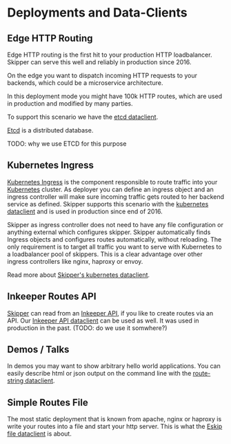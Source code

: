 # Deployments and Data-Clients

## Edge HTTP Routing

Edge HTTP routing is the first hit to your production HTTP
loadbalancer. Skipper can serve this well and reliably in production since 2016.

On the edge you want to dispatch incoming HTTP requests to your
backends, which could be a microservice architecture.

In this deployment mode you might have 100k HTTP routes, which are
used in production and modified by many parties.

To support this scenario we have the [etcd dataclient](dataclients/etcd.md).

[Etcd](https://github.com/coreos/etcd) is a distributed database.

TODO: why we use ETCD for this purpose

## Kubernetes Ingress

[Kubernetes Ingress](http://kubernetes.io/docs/user-guide/ingress/) is the
component responsible to route traffic into your
[Kubernetes](http://kubernetes.io/) cluster.
As deployer you can define an ingress object and an ingress controller
will make sure incoming traffic gets routed to her backend service as
defined. Skipper supports this scenario with the
[kubernetes dataclient](dataclients/kubernetes.md) and is used in
production since end of 2016.

Skipper as ingress controller does not need to have any file
configuration or anything external which configures skipper. Skipper
automatically finds Ingress objects and configures routes
automatically, without reloading. The only requirement is to target
all traffic you want to serve with Kubernetes to a loadbalancer pool
of skippers. This is a clear advantage over other ingress controllers
like nginx, haproxy or envoy.

Read more about [Skipper's kubernetes dataclient](dataclients/kubernetes.md).

## Inkeeper Routes API

[Skipper](https://github.com/zalando/skipper) can read from an
[Inkeeper API](https://github.com/zalando/innkeeper), if you like to
create routes via an API.
Our [Inkeeper API dataclient](dataclients/inkeeper-api.md) can be used
as well. It was used in production in the past. (TODO: do we use it somwhere?)

## Demos / Talks

In demos you may want to show arbitrary hello world applications.
You can easily describe html or json output on the command line with
the [route-string dataclient](dataclients/route-string.md).

## Simple Routes File

The most static deployment that is known from apache, nginx or haproxy
is write your routes into a file and start your http server.
This is what the [Eskip file dataclient](dataclients/eskip-file.md) is about.
